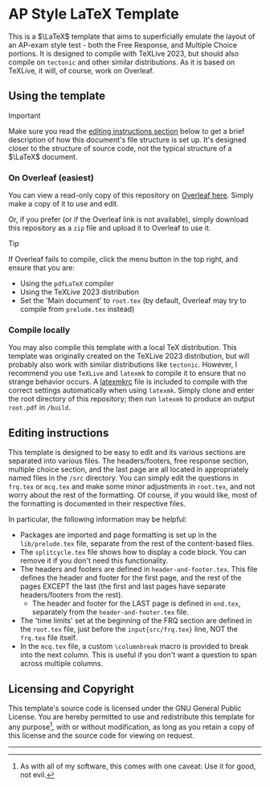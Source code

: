 # AP Style LaTeX Template

This is a $\LaTeX$ template that aims to superficially emulate the layout of an AP-exam style test - both the Free
Response, and Multiple Choice portions. It is designed to compile with TeXLive 2023, but should also compile
on `tectonic` and other similar distributions. As it is based on TeXLive, it will, of course, work on Overleaf.

## Using the template

> [!IMPORTANT]
> Make sure you read the [editing instructions section](#editing-instructions) below to get a brief description of
> how this document's file structure is set up. It's designed closer to the structure of source code,
> not the typical structure of a $\LaTeX$ document.

### On Overleaf (easiest)

You can view a read-only copy of this repository on [Overleaf here](https://www.overleaf.com/read/kqyyygvfntng#f382d8).
Simply make a copy of it to use and edit.

Or, if you prefer (or if the Overleaf link is not available), simply download this repository as a `zip` file and
upload it to Overleaf to use it.

> [!TIP]
> If Overleaf fails to compile, click the menu button in the top right, and ensure that you are:
>
> - Using the `pdfLaTeX` compiler
> - Using the TeXLive 2023 distribution
> - Set the 'Main document' to `root.tex` (by default, Overleaf may try to compile from `prelude.tex` instead)

### Compile locally

You may also compile this template with a local TeX distribution. This template was originally created on the
TeXLive 2023 distribution, but will probably also work with similar distributions like `tectonic`. However, I recommend
you use `TeXLive` and `latexmk` to compile it to ensure that no strange behavior occurs.
A [latexmkrc](/latexmkrc) file is included to compile with the correct settings automatically when using `latexmk`. Simply
clone and enter the root directory of this repository; then run `latexmk` to produce an output `root.pdf` in `/build`.

## Editing instructions

This template is designed to be easy to edit and its various sections are separated into various files.
The headers/footers, free response section, multiple choice section, and the last page are all located in
appropriately named files in the `/src` directory. You can simply edit the questions in `frq.tex` or `mcq.tex`
and make some minor adjustments in `root.tex`, and not worry about the rest of the formatting. Of course, if you would like,
most of the formatting is documented in their respective files.

In particular, the following information may be helpful:

- Packages are imported and page formatting is set up in the `lib/prelude.tex` file, separate from the rest of the content-based files.
- The `splitcycle.tex` file shows how to display a code block. You can remove it if you don't need this functionality.
- The headers and footers are defined in `header-and-footer.tex`. This file defines the header and footer for the
  first page, and the rest of the pages EXCEPT the last (the first and last pages have separate headers/footers from the rest).
  - The header and footer for the LAST page is defined in `end.tex`, separately from the `header-and-footer.tex` file.
- The 'time limits' set at the beginning of the FRQ section are defined in the `root.tex` file, just before the `input{src/frq.tex}` line, NOT the `frq.tex` file itself.
- In the `mcq.tex` file, a custom `\columnbreak` macro is provided to break into the next column. This is useful if
  you don't want a question to span across multiple columns.

## Licensing and Copyright

This template's source code is licensed under the GNU General Public License. You are hereby permitted to use and redistribute this template for any purpose[^1],
with or without modification, as long as you retain a copy of this license and the source code for viewing on request. 

[^1]: As with all of my software, this comes with one caveat: Use it for good, not evil.

---
